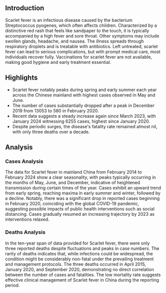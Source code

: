 ## Introduction

Scarlet fever is an infectious disease caused by the bacterium Streptococcus pyogenes, which often affects children. Characterized by a distinctive red rash that feels like sandpaper to the touch, it is typically accompanied by a high fever and sore throat. Other symptoms may include swollen glands, headache, and nausea. The illness spreads through respiratory droplets and is treatable with antibiotics. Left untreated, scarlet fever can lead to serious complications, but with prompt medical care, most individuals recover fully. Vaccinations for scarlet fever are not available, making good hygiene and early treatment essential.

## Highlights

- Scarlet fever notably peaks during spring and early summer each year across the Chinese mainland with highest cases observed in May and June.<br/>
- The number of cases substantially dropped after a peak in December 2019 from 13053 to 580 in February 2020.<br/>
- Recent data suggests a steady increase again since March 2023, with January 2024 witnessing 6255 cases, highest since January 2020.<br/>
- Despite periodic surges, the disease's fatality rate remained almost nil, with only three deaths over a decade.<br/>

## Analysis

### Cases Analysis
The data for Scarlet fever in mainland China from February 2014 to February 2024 show a clear seasonality, with peaks typically occurring in the months of May, June, and December, indicative of heightened transmission during certain times of the year. Cases exhibit an upward trend from early spring, reaching maxima in early summer and winter, followed by a decline. Notably, there was a significant drop in reported cases beginning in February 2020, coinciding with the global COVID-19 pandemic, suggesting possible impacts of public health interventions such as social distancing. Cases gradually resumed an increasing trajectory by 2023 as interventions relaxed.

### Deaths Analysis
In the ten-year span of data provided for Scarlet fever, there were only three reported deaths despite fluctuations and peaks in case numbers. The rarity of deaths indicates that, while infections could be widespread, the condition might be considerably non-fatal under the prevailing treatment and management protocols. The three deaths occurred in April 2015, January 2020, and September 2020, demonstrating no direct correlation between the number of cases and fatalities. The low mortality rate suggests effective clinical management of Scarlet fever in China during the reporting period.
